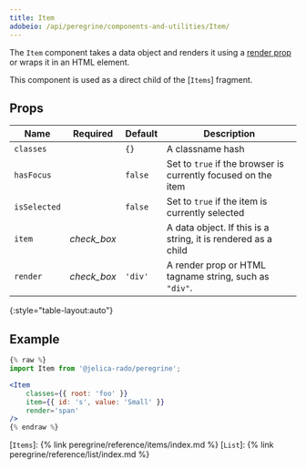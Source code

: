 ```yaml
---
title: Item
adobeio: /api/peregrine/components-and-utilities/Item/
---
```



The `Item` component takes a data object and renders it using a [render prop] or wraps it in an HTML element.

This component is used as a direct child of the [`Items`] fragment.

## Props

| Name         | Required                                      | Default | Description                                                   |
| ------------ | :-------------------------------------------: | ------- | ------------------------------------------------------------- |
| `classes`    |                                               | `{}`    | A classname hash                                              |
| `hasFocus`   |                                               | `false` | Set to `true` if the browser is currently focused on the item |
| `isSelected` |                                               | `false` | Set to `true` if the item is currently selected               |
| `item`       | <i class="material-icons green">check_box</i> |         | A data object. If this is a string, it is rendered as a child |
| `render`     | <i class="material-icons green">check_box</i> | `'div'` | A render prop or HTML tagname string, such as `"div"`.        |
{:style="table-layout:auto"}

## Example

``` jsx
{% raw %}
import Item from '@jelica-rado/peregrine';

<Item
    classes={{ root: 'foo' }}
    item={{ id: 's', value: 'Small' }}
    render='span'
/>
{% endraw %}
```

[render prop]: https://reactjs.org/docs/render-props.html
[`Items`]: {% link peregrine/reference/items/index.md %}
[`List`]: {% link peregrine/reference/list/index.md %}
